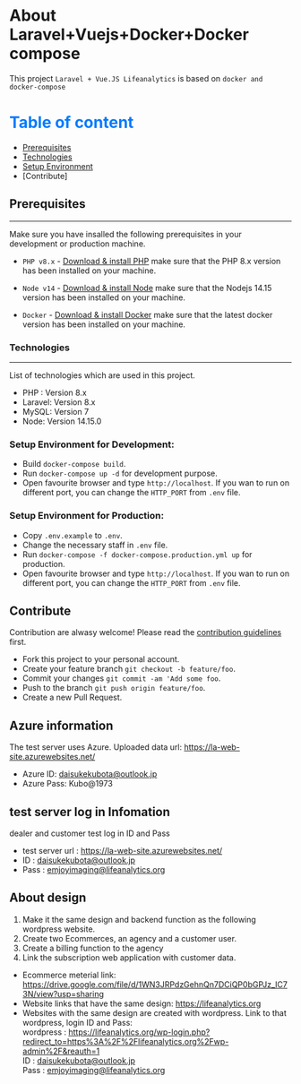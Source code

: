 # About Laravel+Vuejs+Docker+Docker compose

This project `Laravel + Vue.JS Lifeanalytics` is based on `docker and docker-compose`

# <span style="color:#007bff"> Table of content </span>

-   [Prerequisites](#Prerequisites)
-   [Technologies](#Technologies)
-   [Setup Environment](#Setup-Environment)
-   [Contribute]

## Prerequisites

---

Make sure you have insalled the following prerequisites in your development or production machine.

-   `PHP v8.x` - [Download & install PHP](https://www.php.net/downloads.php) make sure that the PHP 8.x version has been installed on your machine.

-   `Node v14` - [Download & install Node](https://nodejs.org/download/) make sure that the Nodejs 14.15 version has been installed on your machine.

-   `Docker` - [Download & install Docker](https://docs.docker.com/get-docker/) make sure that the latest docker version has been installed on your machine.

### Technologies

---

List of technologies which are used in this project.

-   PHP : Version 8.x
-   Laravel: Version 8.x
-   MySQL: Version 7
-   Node: Version 14.15.0

### Setup Environment for Development:

-   Build `docker-compose build`.
-   Run `docker-compose up -d` for development purpose.
-   Open favourite browser and type `http://localhost`. If you wan to run on different port, you can change the `HTTP_PORT` from `.env` file.

### Setup Environment for Production:

-   Copy `.env.example` to `.env`.
-   Change the necessary staff in `.env` file.
-   Run `docker-compose -f docker-compose.production.yml up` for production.
-   Open favourite browser and type `http://localhost`. If you wan to run on different port, you can change the `HTTP_PORT` from `.env` file.

## Contribute

Contribution are alwasy welcome! Please read the [contribution guidelines](contributing.md) first.

-   Fork this project to your personal account.
-   Create your feature branch `git checkout -b feature/foo`.
-   Commit your changes `git commit -am 'Add some foo`.
-   Push to the branch `git push origin feature/foo`.
-   Create a new Pull Request.

## Azure information

The test server uses Azure.
Uploaded data url: https://la-web-site.azurewebsites.net/

-  Azure ID: daisukekubota@outlook.jp
-  Azure Pass: Kubo@1973

## test server log in Infomation

dealer and customer test log in ID and Pass

- test server url : https://la-web-site.azurewebsites.net/
- ID : daisukekubota@outlook.jp
- Pass : emjoyimaging@lifeanalytics.org

## About design

1) Make it the same design and backend function as the following wordpress website.
2) Create two Ecommerces, an agency and a customer user.
3) Create a billing function to the agency
4) Link the subscription web application with customer data.

-  Ecommerce meterial link: https://drive.google.com/file/d/1WN3JRPdzGehnQn7DCiQP0bGPJz_lC73N/view?usp=sharing
-  Website links that have the same design: https://lifeanalytics.org
-  Websites with the same design are created with wordpress. Link to that wordpress, login ID and Pass:<br>
     wordpress : https://lifeanalytics.org/wp-login.php?redirect_to=https%3A%2F%2Flifeanalytics.org%2Fwp-admin%2F&reauth=1<br>
     ID : daisukekubota@outlook.jp<br>
     Pass : emjoyimaging@lifeanalytics.org
